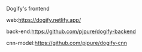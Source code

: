 Dogify's frontend

web:https://dogify.netlify.app/

back-end:https://github.com/pjpure/dogify-backend

cnn-model:https://github.com/pjpure/dogify-cnn
